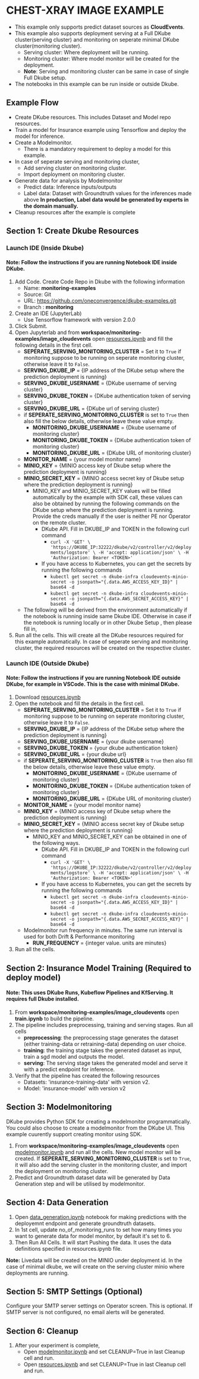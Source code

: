 # CHEST-XRAY IMAGE EXAMPLE

- This example only supports predict dataset sources as **CloudEvents**. 
- This example also supports deployment serving at a Full DKube cluster(serving cluster) and monitoring on seperate minimal DKube cluster(monitoring cluster).
  - Serving cluster: Where deployment will be running.
  - Monitoring cluster: Where model monitor will be created for the deployment.
  - **Note**: Serving and monitoring cluster can be same in case of single Full Dkube setup.
- The notebooks in this example can be run inside or outside Dkube.

## Example Flow
- Create DKube resources. This includes Dataset and Model repo resources.
- Train a model for Insurance example using Tensorflow and deploy the model for inference.
- Create a Modelmonitor. 
  - There is a mandatory requirement to deploy a model for this example.
- In case of seperate serving and monitoring cluster,
  - Add serving cluster on monitoring cluster.
  - Import deployment on monitoring cluster. 
- Generate data for analysis by Modelmonitor
  - Predict data: Inference inputs/outputs
  - Label data:  Dataset with Groundtruth values for the inferences made above
  **In production, Label data would be generated by experts in the domain manually.**
- Cleanup resources after the example is complete

## Section 1: Create Dkube Resources

### Launch IDE (Inside Dkube)

#### Note: Follow the instructions if you are running Notebook IDE inside DKube.

1. Add Code. Create Code Repo in Dkube with the following information
    - Name: **monitoring-examples**
    - Source: Git
    - URL: https://github.com/oneconvergence/dkube-examples.git
    - Branch : **monitoring**
2. Create an IDE (JupyterLab)
    - Use Tensorflow framework with version 2.0.0
3. Click Submit.
4. Open Jupyterlab and from **workspace/monitoring-examples/image_cloudevents** open [resources.ipynb](https://github.com/oneconvergence/dkube-examples/tree/monitoring/image_cloudevents/resources.ipynb) and fill the following details in the first cell.
    - **SEPERATE_SERVING_MONITORING_CLUSTER** = Set it to `True` if monitoring suppose to be running on seperate monitoring cluster, otherwise leave it to `False`. 
    - **SERVING_DKUBE_IP** = {IP address of the DKube setup where the prediction deployment is running}
    - **SERVING_DKUBE_USERNAME** = {DKube username of serving cluster}
    - **SERVING_DKUBE_TOKEN** = {DKube authentication token of serving cluster}
    - **SERVING_DKUBE_URL** = {DKube url of serving cluster}
    - if **SEPERATE_SERVING_MONITORING_CLUSTER** is set to `True` then also fill the below details, otherwise leave these value empty.
      - **MONITORING_DKUBE_USERNAME** = {Dkube username of monitoring cluster}
      - **MONITORING_DKUBE_TOKEN** = {DKube authentication token of monitoring cluster}
      - **MONITORING_DKUBE_URL** = {DKube URL of monitoring cluster}
    - **MONITOR_NAME** = {your model monitor name}
    - **MINIO_KEY** = {MINIO access key of Dkube setup where the prediction deployment is running}
    - **MINIO_SECRET_KEY** = {MINIO access secret key of Dkube setup where the prediction deployment is running}
      - MINIO_KEY and MINIO_SECRET_KEY values will be filled automatically by the example with SDK call, these values can also be obtained by running the following commands on the DKube setup where the prediction deployment is running. Provide the creds manually if the user is neither PE nor Operator on the remote cluster.
        - DKube API. Fill in DKUBE_IP and TOKEN in the following curl command
          - `curl -X 'GET' \
              'https://DKUBE_IP:32222/dkube/v2/controller/v2/deployments/logstore' \
              -H 'accept: application/json' \
              -H 'Authorization: Bearer <TOKEN>'`
        - If you have access to Kubernetes, you can get the secrets by running the following commands
          - `kubectl get secret -n dkube-infra cloudevents-minio-secret -o jsonpath="{.data.AWS_ACCESS_KEY_ID}" | base64 -d`
          - `kubectl get secret -n dkube-infra cloudevents-minio-secret -o jsonpath="{.data.AWS_SECRET_ACCESS_KEY}" | base64 -d`
    - The following will be derived from the environment automatically if the notebook is running inside same Dkube IDE. Otherwise in case if the notebook is running locally or in other Dkube Setup , then please fill in, 
5. Run all the cells. This will create all the DKube resources required for this example automatically. In case of seperate serving and monitoring cluster, the required resources will be created on the respective cluster.

### Launch IDE (Outside Dkube)

#### Note: Follow the instructions if you are running Notebook IDE outside DKube, for example in VSCode. This is the case with minimal DKube. 

1. Download [resources.ipynb](https://github.com/oneconvergence/dkube-examples/tree/monitoring/image_cloudevents/resources.ipynb)
2. Open the notebook and fill the details in the first cell.
    - **SEPERATE_SERVING_MONITORING_CLUSTER** = Set it to `True` if monitoring suppose to be running on seperate monitoring cluster, otherwise leave it to `False`. 
    - **SERVING_DKUBE_IP** = {IP address of the DKube setup where the prediction deployment is running}
    - **SERVING_DKUBE_USERNAME** = {your dkube username}
    - **SERVING_DKUBE_TOKEN** = {your dkube authentication token}
    - **SERVING_DKUBE_URL** = {your dkube url}
    - if **SEPERATE_SERVING_MONITORING_CLUSTER** is `True` then also fill the below details, otherwise leave these value empty.
      - **MONITORING_DKUBE_USERNAME** = {DKube username of monitoring cluster}
      - **MONITORING_DKUBE_TOKEN** = {DKube authentication token of monitoring cluster}
      - **MONITORING_DKUBE_URL** = {DKube URL of monitoring cluster}
    - **MONITOR_NAME** = {your model monitor name}
    - **MINIO_KEY** = {MINIO access key of Dkube setup where the prediction deployment is running}
    - **MINIO_SECRET_KEY** = {MINIO access secret key of Dkube setup where the prediction deployment is running}
      - MINIO_KEY and MINIO_SECRET_KEY can be obtained in one of the following ways.
        - DKube API. Fill in DKUBE_IP and TOKEN in the following curl command
          - `curl -X 'GET' \
              'https://DKUBE_IP:32222/dkube/v2/controller/v2/deployments/logstore' \
              -H 'accept: application/json' \
              -H 'Authorization: Bearer <TOKEN>'`
        - If you have access to Kubernetes, you can get the secrets by running the following commands
           - `kubectl get secret -n dkube-infra cloudevents-minio-secret -o jsonpath="{.data.AWS_ACCESS_KEY_ID}" | base64 -d`
           - `kubectl get secret -n dkube-infra cloudevents-minio-secret -o jsonpath="{.data.AWS_SECRET_ACCESS_KEY}" | base64 -d`
    - Modelmonitor run frequency in minutes. The same run interval is used for both Drift & Performance monitoring
         - **RUN_FREQUENCY** = {integer value. units are minutes}
3. Run all the cells.

## Section 2: Insurance Model Training (Required to deploy model)

#### Note: This uses DKube Runs, Kubeflow Pipelines and KfServing. It requires full Dkube installed. 

1. From **workspace/monitoring-examples/image_cloudevents** open **train.ipynb** to build the pipeline.
2. The pipeline includes preprocessing, training and serving stages. Run all cells
     - **preprocessing**: the preprocessing stage generates the dataset (either training-data or retraining-data) depending on user choice.
     - **training**: the training stage takes the generated dataset as input, train a sgd model and outputs the model.
     - **serving**: The serving stage takes the generated model and serve it with a predict endpoint for inference.
3. Verify that the pipeline has created the following resources
     - Datasets: 'insurance-training-data' with version v2.
     - Model: 'insurance-model' with version v2

## Section 3: Modelmonitoring
DKube provides Python SDK for creating a modelmonitor programmatically. You could also choose to create a modelmonitor from the DKube UI. This example cuurently support creating monitor using SDK. 

1. From **workspace/monitoring-examples/image_cloudevents** open [modelmonitor.ipynb](https://github.com/oneconvergence/dkube-examples/tree/monitoring/image_cloudevents/modelmonitor.ipynb) and run all the cells. New model monitor will be created. If **SEPERATE_SERVING_MONITORING_CLUSTER** is set to `True`, it will also add the serving cluster in the monitoring cluster, and import the deployment on monitoring cluster. 
2. Predict and Groundtruth dataset data will be generated by Data Generation step and will be utilised by modelmonitor.

## Section 4: Data Generation
1. Open [data_generation.ipynb](https://github.com/oneconvergence/dkube-examples/tree/monitoring/image_cloudevents/data_generation.ipynb) notebook for making predictions with the deployemnt endpoint and generate groundtruth datasets.
2. In 1st cell, update no_of_monitoring_runs to set how many times you want to generate data for model monitor, by default it's set to 6.
3. Then Run All Cells. It will start Pushing the data. It uses the data definitions specified in resources.ipynb file.

**Note:** Livedata will be created on the MINIO under deployment id. In the case of minimal dkube, we will create on the serving cluster minio where deployments are running.

## Section 5: SMTP Settings (Optional)
Configure your SMTP server settings on Operator screen. This is optional. If SMTP server is not configured, no email alerts will be generated.

## Section 6: Cleanup
1. After your experiment is complete, 
   - Open [modelmonitor.ipynb](https://github.com/oneconvergence/dkube-examples/tree/monitoring/image_cloudevents/modelmonitor.ipynb) and set CLEANUP=True in last Cleanup cell and run.
   - Open [resources.ipynb](https://github.com/oneconvergence/dkube-examples/tree/monitoring/image_cloudevents/resources.ipynb) and set CLEANUP=True in last Cleanup cell and run.
